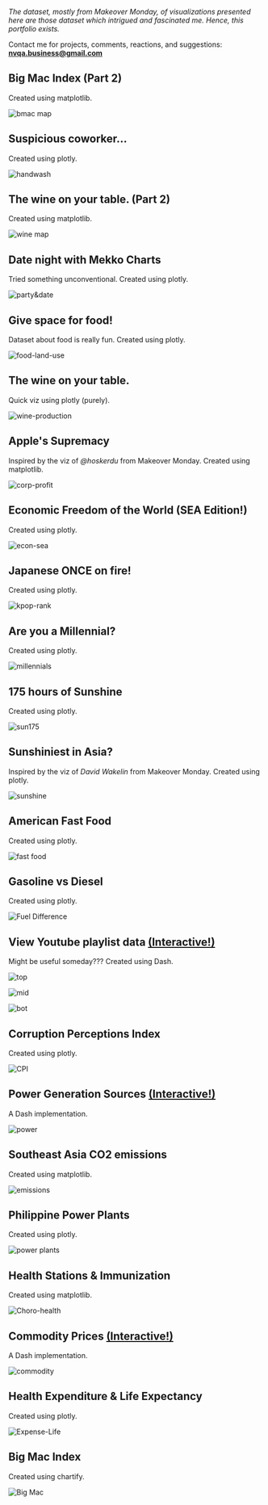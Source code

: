 *The dataset, mostly from Makeover Monday, of visualizations presented here are those dataset which intrigued and fascinated me. Hence, this portfolio exists.*

Contact me for projects, comments, reactions, and suggestions: **nvqa.business@gmail.com**


## Big Mac Index (Part 2)

Created using matplotlib.

![bmac map](bmac_map.png)


## Suspicious coworker...

Created using plotly.

![handwash](handwash.png)


## The wine on your table. (Part 2)

Created using matplotlib.

![wine map](wine-map.png)


## Date night with Mekko Charts

Tried something unconventional. Created using plotly.

![party&date](party.png)


## Give space for food!

Dataset about food is really fun. Created using plotly.

![food-land-use](food.png)


## The wine on your table.

Quick viz using plotly (purely).

![wine-production](wine-produce.png)


## Apple's Supremacy

Inspired by the viz of *@hoskerdu* from Makeover Monday. Created using matplotlib.

![corp-profit](corp-profit.gif)


## Economic Freedom of the World (SEA Edition!)

Created using plotly.

![econ-sea](econ-free.png)


## Japanese ONCE on fire!

Created using plotly.

![kpop-rank](kpop.png)


## Are you a Millennial?

Created using plotly.

![millennials](millennial.png)


## 175 hours of Sunshine

Created using plotly.

![sun175](sunshine175.png)


## Sunshiniest in Asia?

Inspired by the viz of *David Wakelin* from Makeover Monday. Created using plotly.

![sunshine](sunshine.png)


## American Fast Food

Created using plotly.

![fast food](fastfood.png)


## Gasoline vs Diesel

Created using plotly.

![Fuel Difference](fuel_prx.png)


## View Youtube playlist data [(Interactive!)](https://yt-data-view.herokuapp.com/)

Might be useful someday??? Created using Dash.

![top](yt1.png)

![mid](yt2.png)

![bot](yt3.png)


## Corruption Perceptions Index

Created using plotly.

![CPI](cp-index.png)


## Power Generation Sources [(Interactive!)](https://phl-power-gen.herokuapp.com/)

A Dash implementation.

![power](power.png)


## Southeast Asia CO2 emissions

Created using matplotlib.

![emissions](co2_bar_race.gif)


## Philippine Power Plants

Created using plotly.

![power plants](power-plant.png)


## Health Stations & Immunization

Created using matplotlib.

![Choro-health](health_choro_map_modx.png)


## Commodity Prices [(Interactive!)](https://phl-retail-commodity.herokuapp.com/)

A Dash implementation.

![commodity](commodity.png)


## Health Expenditure & Life Expectancy

Created using plotly.

![Expense-Life](expense-life-scatter.png)


## Big Mac Index

Created using chartify.

![Big Mac](b_mac.png)
